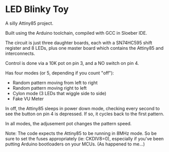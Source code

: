 # LED Blinky Toy

A silly Attiny85 project.

Built using the Arduino toolchain, compiled with GCC in Sloeber IDE.

The circuit is just three daughter boards, each with a SN74HC595 shift register and 8 LEDs, plus one master board which contains the Attiny85 and interconnects.

Control is done via a 10K pot on pin 3, and a NO switch on pin 4.

Has four modes (or 5, depending if you count "off"):

* Random pattern moving from left to right
* Random pattern moving right to left
* Cylon mode (3 LEDs that wiggle side to side)
* Fake VU Meter

In off, the Attiny85 sleeps in power down mode, checking every second to see the button on pin 4 is depressed.  If so, it cycles back to the first pattern.

In all modes, the adjusement pot changes the pattern speed.

Note:  The code expects the Attiny85 to be running in 8MHz mode.  So be sure to set the fuses appropriately (ie: CKDIV8=0), especially if you've been putting Arduino bootloaders on your MCUs.  (As happened to me...)